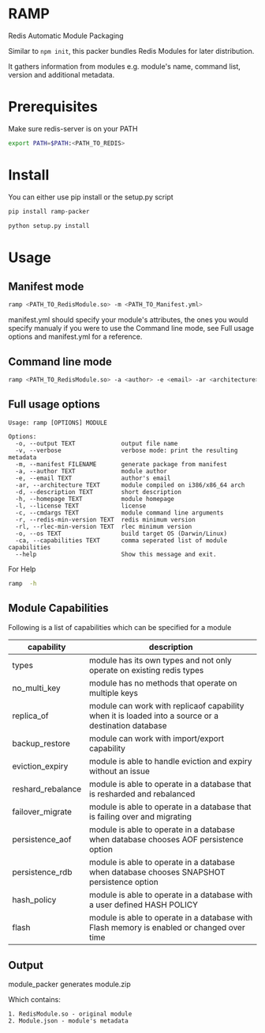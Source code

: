 # RAMP
Redis Automatic Module Packaging

Similar to `npm init`, this packer bundles Redis Modules for later distribution.

It gathers information from modules e.g.
module's name, command list, version and additional metadata.

# Prerequisites
Make sure redis-server is on your PATH

```sh
export PATH=$PATH:<PATH_TO_REDIS>
```

# Install
You can either use pip install or the setup.py script

```sh
pip install ramp-packer
```

```sh
python setup.py install
```

# Usage

## Manifest mode

```sh
ramp <PATH_TO_RedisModule.so> -m <PATH_TO_Manifest.yml>
```

manifest.yml should specify your module's attributes, the ones you would specify manualy if you were to use
the Command line mode, see Full usage options and manifest.yml for a reference.

## Command line mode

```sh
ramp <PATH_TO_RedisModule.so> -a <author> -e <email> -ar <architecture> -d <description> -ho <homepage> -l <license> -ex <extras> -c <cmdargs> -r <redis-min-version>
```

## Full usage options

```
Usage: ramp [OPTIONS] MODULE

Options:
  -o, --output TEXT             output file name
  -v, --verbose                 verbose mode: print the resulting metadata
  -m, --manifest FILENAME       generate package from manifest
  -a, --author TEXT             module author
  -e, --email TEXT              author's email
  -ar, --architecture TEXT      module compiled on i386/x86_64 arch
  -d, --description TEXT        short description
  -h, --homepage TEXT           module homepage
  -l, --license TEXT            license
  -c, --cmdargs TEXT            module command line arguments
  -r, --redis-min-version TEXT  redis minimum version
  -rl, --rlec-min-version TEXT  rlec minimum version
  -o, --os TEXT                 build target OS (Darwin/Linux)
  -ca, --capabilities TEXT      comma seperated list of module capabilities
  --help                        Show this message and exit.
```

For Help

```sh
ramp  -h
```

## Module Capabilities

Following is a list of capabilities which can be specified for a module

capability | description |
---------- | ----------- |
types | module has its own types and not only operate on existing redis types|
no_multi_key | module has no methods that operate on multiple keys|
replica_of | module can work with replicaof capability when it is loaded into a source or a destination database|
backup_restore | module can work with import/export capability|
eviction_expiry | module is able to handle eviction and expiry without an issue|
reshard_rebalance | module is able to operate in a database that is resharded and rebalanced|
failover_migrate | module is able to operate in a database that is failing over and migrating|
persistence_aof | module is able to operate in a database when database chooses AOF persistence option|
persistence_rdb | module is able to operate in a database when database chooses SNAPSHOT persistence option|
hash_policy | module is able to operate in a database with a user defined HASH POLICY|
flash | module is able to operate in a database with Flash memory is enabled or changed over time|

## Output
module_packer generates module.zip

Which contains:

    1. RedisModule.so - original module
    2. Module.json - module's metadata
